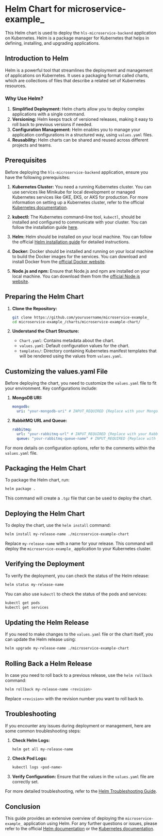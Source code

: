 # Helm Chart for microservice-example_

This Helm chart is used to deploy the `hls-microservice-backend` application on Kubernetes. Helm is a package manager for Kubernetes that helps in defining, installing, and upgrading applications. 

## Introduction to Helm

Helm is a powerful tool that streamlines the deployment and management of applications on Kubernetes. It uses a packaging format called charts, which are collections of files that describe a related set of Kubernetes resources.

### Why Use Helm?

1. **Simplified Deployment:** Helm charts allow you to deploy complex applications with a single command.
2. **Versioning:** Helm keeps track of versioned releases, making it easy to roll back to previous versions if needed.
3. **Configuration Management:** Helm enables you to manage your application configurations in a structured way, using `values.yaml` files.
4. **Reusability:** Helm charts can be shared and reused across different projects and teams.

## Prerequisites

Before deploying the `hls-microservice-backend` application, ensure you have the following prerequisites:

1. **Kubernetes Cluster:** You need a running Kubernetes cluster. You can use services like Minikube for local development or managed Kubernetes services like GKE, EKS, or AKS for production. For more information on setting up a Kubernetes cluster, refer to the official [Kubernetes documentation](https://kubernetes.io/docs/setup/).

2. **kubectl:** The Kubernetes command-line tool, `kubectl`, should be installed and configured to communicate with your cluster. You can follow the installation guide [here](https://kubernetes.io/docs/tasks/tools/install-kubectl/).

3. **Helm:** Helm should be installed on your local machine. You can follow the official [Helm installation guide](https://helm.sh/docs/intro/install/) for detailed instructions.

4. **Docker:** Docker should be installed and running on your local machine to build the Docker images for the services. You can download and install Docker from the [official Docker website](https://www.docker.com/get-started).

5. **Node.js and npm:** Ensure that Node.js and npm are installed on your local machine. You can download them from the [official Node.js website](https://nodejs.org/).

## Preparing the Helm Chart

1. **Clone the Repository:**
   ```sh
   git clone https://github.com/yourusername/microservice-example_
   cd microservice-example_/charts/microservice-example-chart/
   ```

2. **Understand the Chart Structure:**
   - `Chart.yaml`: Contains metadata about the chart.
   - `values.yaml`: Default configuration values for the chart.
   - `templates/`: Directory containing Kubernetes manifest templates that will be rendered using the values from `values.yaml`.

## Customizing the values.yaml File

Before deploying the chart, you need to customize the `values.yaml` file to fit your environment. Key configurations include:

1. **MongoDB URI:**
   ```yaml
   mongodb:
     uri: "your-mongodb-uri" # INPUT_REQUIRED {Replace with your MongoDB URI}
   ```

2. **RabbitMQ URL and Queue:**
   ```yaml
   rabbitmq:
     url: "your-rabbitmq-url" # INPUT_REQUIRED {Replace with your RabbitMQ URL}
     queue: "your-rabbitmq-queue-name" # INPUT_REQUIRED {Replace with your RabbitMQ queue name}
   ```

For more details on configuration options, refer to the comments within the `values.yaml` file.

## Packaging the Helm Chart

To package the Helm chart, run:
```sh
helm package .
```
This command will create a `.tgz` file that can be used to deploy the chart.

## Deploying the Helm Chart

To deploy the chart, use the `helm install` command:
```sh
helm install my-release-name ./microservice-example-chart
```

Replace `my-release-name` with a name for your release. This command will deploy the `microservice-example_` application to your Kubernetes cluster.

## Verifying the Deployment

To verify the deployment, you can check the status of the Helm release:
```sh
helm status my-release-name
```

You can also use `kubectl` to check the status of the pods and services:
```sh
kubectl get pods
kubectl get services
```

## Updating the Helm Release

If you need to make changes to the `values.yaml` file or the chart itself, you can update the Helm release using:
```sh
helm upgrade my-release-name ./microservice-example-chart
```

## Rolling Back a Helm Release

In case you need to roll back to a previous release, use the `helm rollback` command:
```sh
helm rollback my-release-name <revision>
```

Replace `<revision>` with the revision number you want to roll back to.

## Troubleshooting

If you encounter any issues during deployment or management, here are some common troubleshooting steps:

1. **Check Helm Logs:**
   ```sh
   helm get all my-release-name
   ```

2. **Check Pod Logs:**
   ```sh
   kubectl logs <pod-name>
   ```

3. **Verify Configuration:**
   Ensure that the values in the `values.yaml` file are correctly set.

For more detailed troubleshooting, refer to the [Helm Troubleshooting Guide](https://helm.sh/docs/chart_template_guide/debugging/).

## Conclusion

This guide provides an extensive overview of deploying the `microservice-example_` application using Helm. For any further questions or issues, please refer to the official [Helm documentation](https://helm.sh/docs/) or the [Kubernetes documentation](https://kubernetes.io/docs/).